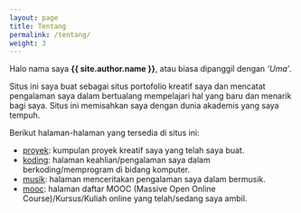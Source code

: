 ```yaml
---
layout: page
title: Tentang
permalink: /tentang/
weight: 3
---
```


Halo nama saya **{{ site.author.name }}**, atau biasa dipanggil dengan *‘Uma’*.

Situs ini saya buat sebagai situs portofolio kreatif saya dan mencatat pengalaman saya dalam bertualang mempelajari hal yang baru dan menarik bagi saya. Situs ini memisahkan saya dengan dunia akademis yang saya tempuh. 

Berikut halaman-halaman yang tersedia di situs ini:
- [proyek](/proyek): kumpulan proyek kreatif saya yang telah saya buat.
- [koding](/koding): halaman keahlian/pengalaman saya dalam berkoding/memprogram di bidang komputer.
- [musik](https://taruma.info/music): halaman menceritakan pengalaman saya dalam bermusik.
- [mooc](/mooc): halaman daftar MOOC (Massive Open Online Course)/Kursus/Kuliah online yang telah/sedang saya ambil.

